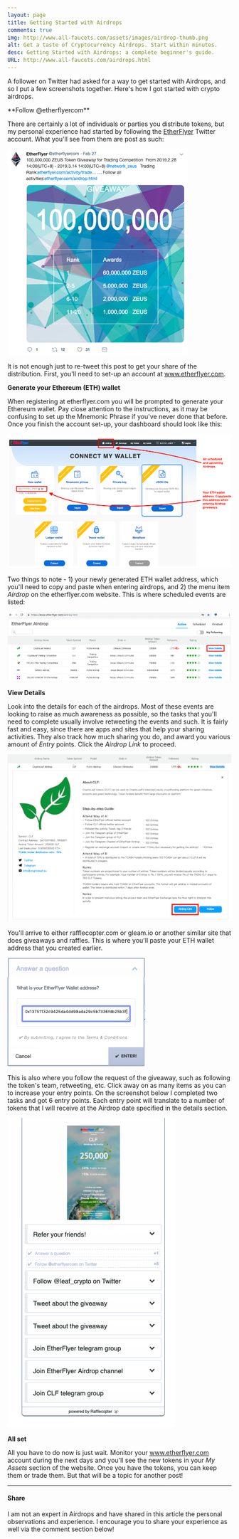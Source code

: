 ```yaml
---
layout: page
title: Getting Started with Airdrops
comments: true
img: http://www.all-faucets.com/assets/images/airdrop-thumb.png
alt: Get a taste of Cryptocurrency Airdrops. Start within minutes.
desc: Getting Started with Airdrops: a complete beginner's guide.  
URL: http://www.all-faucets.com/airdrops.html
---
```


A follower on Twitter had asked for a way to get started with Airdrops, and so I put a few screenshots together. Here's how I got started with crypto airdrops.

<p> </p>
**Follow @etherflyercom**

There are certainly a lot of individuals or parties you distribute tokens, but my personal experience had started by following the <a href="https://twitter.com/etherflyercom" target="_blank">EtherFlyer</a> Twitter account. What you'll see from them are post as such:

<p> </p>
<p><img src="/assets/images/EtherFlyer-01.png" border="0"></p>

It is not enough just to re-tweet this post to get your share of the distribution. First, you'll need to set-up an account at <a href="https://www.etherflyer.com/" target="_blank">www.etherflyer.com</a>.

**Generate your Ethereum (ETH) wallet**

When registering at etherflyer.com you will be prompted to generate your Ethereum wallet. Pay close attention to the instructions, as it may be confusing to set up the Mnemonic Phrase if you've never done that before. Once you finish the account set-up, your dashboard should look like this:

<p> </p>
<p><img src="/assets/images/EtherFlyer-02.png" border="0"></p>

Two things to note - 1) your newly generated ETH wallet address, which you'll need to copy and paste when entering airdrops, and 2) the menu item <i>Airdrop</i> on the etherflyer.com website. This is where scheduled events are listed:

<p> </p>
<p><img src="/assets/images/EtherFlyer-03.png" border="0"></p>

**View Details**

Look into the details for each of the airdrops. Most of these events are looking to raise as much awareness as possible, so the tasks that you'll need to complete  usually involve retweeting the events and such. It is fairly fast and easy, since there are apps and sites that help your sharing activities. They also track how much sharing you do, and award you various amount of <i>Entry</i> points. Click the <i>Airdrop Link</i> to proceed.

<p> </p>
<p><img src="/assets/images/EtherFlyer-04.png" border="0"></p>

You'll arrive to either rafflecopter.com or gleam.io or another similar site that does giveaways and raffles. This is where you'll paste your ETH wallet address that you created earlier.

<p> </p>
<p><img src="/assets/images/EtherFlyer-05.png" border="0"></p>

This is also where you follow the request of the giveaway, such as following the token's team, retweeting, etc. Click away on as many items as you can to increase your entry points. On the screenshot below I completed two tasks and got 6 entry points. Each entry point will translate to a number of tokens that I will receive at the Airdrop date specified in the details section.

<p> </p>
<p><img src="/assets/images/EtherFlyer-06.png" border="0"></p>

**All set**

All you have to do now is just wait. Monitor your www.etherflyer.com account during the next days and you'll see the new tokens in your <i>My Assets</i> section of the website. Once you have the tokens, you can keep them or trade them. But that will be a topic for another post!

---
#### Share

I am not an expert in Airdrops and have shared in this article the personal observations and experience. I encourage you to share your experience as well via the comment section below!
